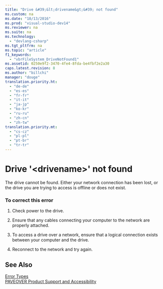 ```yaml
---
title: "Drive &#39;&lt;drivename&gt;&#39; not found"
ms.custom: na
ms.date: "10/13/2016"
ms.prod: "visual-studio-dev14"
ms.reviewer: na
ms.suite: na
ms.technology: 
  - "devlang-csharp"
ms.tgt_pltfrm: na
ms.topic: "article"
f1_keywords: 
  - "vbrFileSystem_DriveNotFound1"
ms.assetid: 0250e9f2-3470-4fe4-8fda-be4fbf2e2a30
caps.latest.revision: 8
ms.author: "billchi"
manager: "douge"
translation.priority.ht: 
  - "de-de"
  - "es-es"
  - "fr-fr"
  - "it-it"
  - "ja-jp"
  - "ko-kr"
  - "ru-ru"
  - "zh-cn"
  - "zh-tw"
translation.priority.mt: 
  - "cs-cz"
  - "pl-pl"
  - "pt-br"
  - "tr-tr"
---
```

# Drive &#39;&lt;drivename&gt;&#39; not found
The drive cannot be found. Either your network connection has been lost, or the drive you are trying to access is offline or does not exist.  
  
### To correct this error  
  
1.  Check power to the drive.  
  
2.  Ensure that any cables connecting your computer to the network are properly attached.  
  
3.  To access a drive over a network, ensure that a logical connection exists between your computer and the drive.  
  
4.  Reconnect to the network and try again.  
  
## See Also  
 [Error Types](../Topic/Error%20Types%20\(Visual%20Basic\).md)   
 [PAVEOVER Product Support and Accessibility](http://msdn.microsoft.com/en-us/14e1d293-7b6d-40a6-bf3e-a92f8ee6c88c)